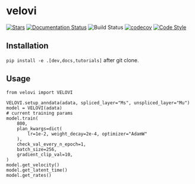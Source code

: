 # velovi

[![Stars](https://img.shields.io/github/stars/YosefLab/velovi?logo=GitHub&color=yellow)](https://github.com/YosefLab/scvi-tools/stargazers)
[![Documentation Status](https://readthedocs.org/projects/velovi/badge/?version=latest)](https://velovi.readthedocs.io/en/stable/?badge=stable)
![Build Status](https://github.com/YosefLab/velovi/workflows/velovi/badge.svg)
[![codecov](https://codecov.io/gh/YosefLab/velovi/branch/main/graph/badge.svg?token=BGI9Z8R11R)](https://codecov.io/gh/YosefLab/velovi)
[![Code Style](https://img.shields.io/badge/code%20style-black-000000.svg)](https://github.com/python/black)

## Installation

`pip install -e .[dev,docs,tutorials]` after git clone.

## Usage

```
from velovi import VELOVI

VELOVI.setup_anndata(adata, spliced_layer="Ms", unspliced_layer="Mu")
model = VELOVI(adata)
# current training params
model.train(
    800,
    plan_kwargs=dict(
        lr=1e-2, weight_decay=2e-4, optimizer="AdamW"
    ),
    check_val_every_n_epoch=1,
    batch_size=256,
    gradient_clip_val=10,
)
model.get_velocity()
model.get_latent_time()
model.get_rates()
```
